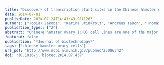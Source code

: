 ```yaml
---
title: "Discovery of transcription start sites in the Chinese hamster genome by next-generation RNA sequencing."
date: 2014-07-01
publishDate: 2020-07-24T16:41:43.914126Z
authors: ["Tobias Jakobi", "Karina Brinkrolf", "Andreas Tauch", "Thomas Noll", "Jens Stoye", "Alfred Pühler", "Alexander Goesmann"]
publication_types: ["2"]
abstract: "Chinese hamster ovary (CHO) cell lines are one of the major production tools for monoclonal antibodies, recombinant proteins, and therapeutics. Although many efforts have significantly improved the availability of sequence information for CHO cells in the last years, forthcoming draft genomes still lack the information depth known from the mouse or human genomes. Many genes annotated for CHO cells and the Chinese hamster reference genome still are in silico predictions, only insufficiently verified by biological experiments. The correct annotation of transcription start sites (TSSs) is of special interest for CHO cells, as these directly define the location of the eukaryotic core promoter. Our study aims to elucidate these largely unexplored regions, trying to shed light on promoter landscapes in the Chinese hamster genome. Based on a 5' enriched dual library RNA sequencing approach 6547 TSSs were identified, of which over 90% were assigned to known genes. These TSSs were used to perform extensive promoter studies using a novel, modular bioinformatics pipeline, incorporating analyses of important regulatory elements of the eukaryotic core promoter on per-gene level and on genomic scale."
featured: false
publication: "*Journal of biotechnology*"
tags: ["chinese hamster ovary cells"]
url_pdf: "http://www.ncbi.nlm.nih.gov/pubmed/25086342"
doi: "10.1016/j.jbiotec.2014.07.437"
---
```


